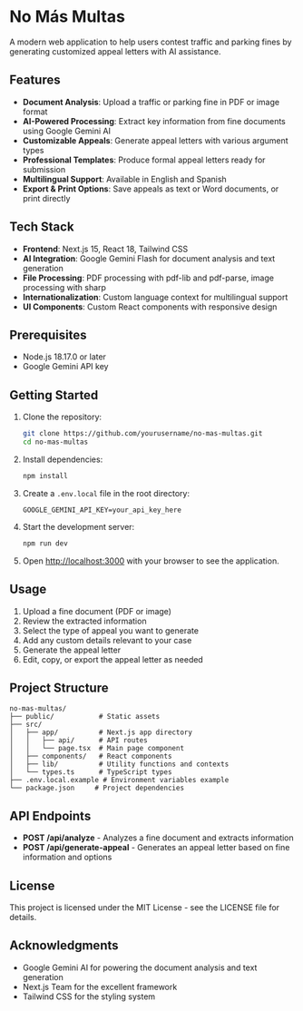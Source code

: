 # No Más Multas

A modern web application to help users contest traffic and parking fines by generating customized appeal letters with AI assistance.

## Features

- **Document Analysis**: Upload a traffic or parking fine in PDF or image format
- **AI-Powered Processing**: Extract key information from fine documents using Google Gemini AI
- **Customizable Appeals**: Generate appeal letters with various argument types
- **Professional Templates**: Produce formal appeal letters ready for submission
- **Multilingual Support**: Available in English and Spanish
- **Export & Print Options**: Save appeals as text or Word documents, or print directly

## Tech Stack

- **Frontend**: Next.js 15, React 18, Tailwind CSS
- **AI Integration**: Google Gemini Flash for document analysis and text generation
- **File Processing**: PDF processing with pdf-lib and pdf-parse, image processing with sharp
- **Internationalization**: Custom language context for multilingual support
- **UI Components**: Custom React components with responsive design

## Prerequisites

- Node.js 18.17.0 or later
- Google Gemini API key

## Getting Started

1. Clone the repository:
   ```bash
   git clone https://github.com/yourusername/no-mas-multas.git
   cd no-mas-multas
   ```

2. Install dependencies:
   ```bash
   npm install
   ```

3. Create a `.env.local` file in the root directory:
   ```
   GOOGLE_GEMINI_API_KEY=your_api_key_here
   ```

4. Start the development server:
   ```bash
   npm run dev
   ```

5. Open [http://localhost:3000](http://localhost:3000) with your browser to see the application.

## Usage

1. Upload a fine document (PDF or image)
2. Review the extracted information
3. Select the type of appeal you want to generate
4. Add any custom details relevant to your case
5. Generate the appeal letter
6. Edit, copy, or export the appeal letter as needed

## Project Structure

```
no-mas-multas/
├── public/           # Static assets
├── src/
│   ├── app/          # Next.js app directory
│   │   ├── api/      # API routes
│   │   └── page.tsx  # Main page component
│   ├── components/   # React components
│   ├── lib/          # Utility functions and contexts
│   └── types.ts      # TypeScript types
├── .env.local.example # Environment variables example
└── package.json     # Project dependencies
```

## API Endpoints

- **POST /api/analyze** - Analyzes a fine document and extracts information
- **POST /api/generate-appeal** - Generates an appeal letter based on fine information and options

## License

This project is licensed under the MIT License - see the LICENSE file for details.

## Acknowledgments

- Google Gemini AI for powering the document analysis and text generation
- Next.js Team for the excellent framework
- Tailwind CSS for the styling system
